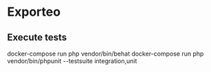 # Exporteo



## Execute tests

docker-compose run php vendor/bin/behat
docker-compose run php vendor/bin/phpunit --testsuite integration,unit